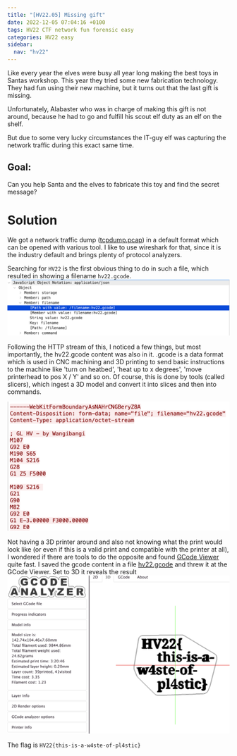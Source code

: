 ```yaml
---
title: "[HV22.05] Missing gift"
date: 2022-12-05 07:04:16 +0100
tags: HV22 CTF network fun forensic easy
categories: HV22 easy
sidebar:
  nav: "hv22"
---
```


Like every year the elves were busy all year long making the best toys in Santas workshop. This year they tried some new fabrication technology. They had fun using their new machine, but it turns out that the last gift is missing.

Unfortunately, Alabaster who was in charge of making this gift is not around, because he had to go and fulfill his scout elf duty as an elf on the shelf.

But due to some very lucky circumstances the IT-guy elf was capturing the network traffic during this exact same time.

## Goal:

Can you help Santa and the elves to fabricate this toy and find the secret message?

# Solution

We got a network traffic dump ([tcpdump.pcap](/assets/hv22/hv22_05_tcpdump.pcap)) in a default format which can be opened with various tool. I like to use wireshark for that, since it is the industry default and brings plenty of protocol analyzers.

Searching for `HV22` is the first obvious thing to do in such a file, which resulted in showing a filename `hv22.gcode`.
![picture of protocol analyzer in wireshark, showing hv22.gcode filename](/assets/hv22/hv22_05_filename.png)

Following the HTTP stream of this, I noticed a few things, but most importantly, the hv22.gcode content was also in it. .gcode is a data format which is used in CNC machining and 3D printing to send basic instructions to the machine like 'turn on heatbed', 'heat up to x degrees', 'move printerhead to pos X / Y' and so on. Of course, this is done by tools (called slicers), which ingest a 3D model and convert it into slices and then into commands.

![screenshot from the follow http stream function in wireshark, showing the beginning of the gcode file](/assets/hv22/hv22_05_gcode.png)

Not having a 3D printer around and also not knowing what the print would look like (or even if this is a valid print and compatible with the printer at all), I wondered if there are tools to do the opposite and found [GCode Viewer](https://gcode.ws) quite fast. I saved the gcode content in a file [hv22.gcode](/assets/hv22/hv22_05_hv22.gcode) and threw it at the GCode Viewer. Set to 3D it reveals the result ![picture of the 3D model used to create the gcode, showing the flag](/assets/hv22/hv22_05_gcode_analyzer.png)

The flag is `HV22{this-is-a-w4ste-of-pl4stic}`
